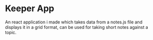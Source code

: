# Keeper App

An react application i made which takes data from a notes.js file and displays it in a grid format, can be used for taking short notes against a topic.

